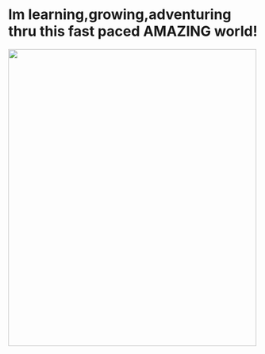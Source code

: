 <html>
    <h1> Im learning,growing,adventuring thru this fast paced AMAZING world!</h1>
    <img src="IMG_4726.jpg" style="width:500px;height:600px;"/>
</html>
